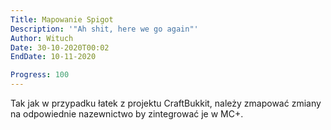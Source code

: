```yaml
---
Title: Mapowanie Spigot
Description: '"Ah shit, here we go again"'
Author: Wituch
Date: 30-10-2020T00:02
EndDate: 10-11-2020

Progress: 100
---
```


Tak jak w przypadku łatek z projektu CraftBukkit, należy zmapować zmiany na odpowiednie nazewnictwo by zintegrować je w MC+.